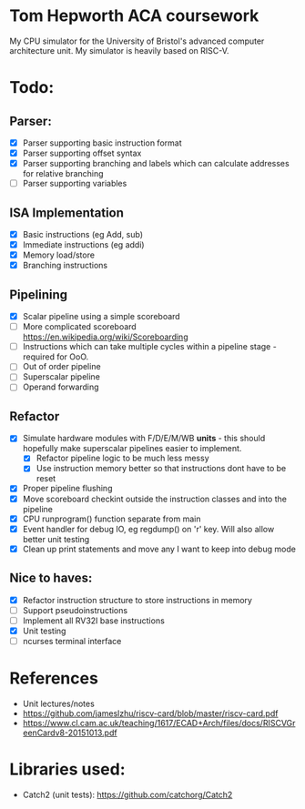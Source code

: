 # Tom Hepworth ACA coursework

My CPU simulator for the University of Bristol's advanced computer architecture unit. My simulator is heavily based on RISC-V.

# Todo:

## Parser:

-   [x] Parser supporting basic instruction format
-   [x] Parser supporting offset syntax
-   [x] Parser supporting branching and labels which can calculate addresses for relative branching
-   [ ] Parser supporting variables

## ISA Implementation

-   [x] Basic instructions (eg Add, sub)
-   [x] Immediate instructions (eg addi)
-   [x] Memory load/store
-   [x] Branching instructions

## Pipelining

-   [x] Scalar pipeline using a simple scoreboard
-   [ ] More complicated scoreboard https://en.wikipedia.org/wiki/Scoreboarding
-   [ ] Instructions which can take multiple cycles within a pipeline stage - required for OoO.
-   [ ] Out of order pipeline
-   [ ] Superscalar pipeline
-   [ ] Operand forwarding

## Refactor

-   [x] Simulate hardware modules with F/D/E/M/WB **units** - this should hopefully make superscalar pipelines easier to implement.
    -   [x] Refactor pipeline logic to be much less messy
    -   [x] Use instruction memory better so that instructions dont have to be reset
-   [x] Proper pipeline flushing
-   [x] Move scoreboard checkint outside the instruction classes and into the pipeline
-   [x] CPU runprogram() function separate from main
-   [x] Event handler for debug IO, eg regdump() on 'r' key. Will also allow better unit testing
-   [x] Clean up print statements and move any I want to keep into debug mode

## Nice to haves:

-   [x] Refactor instruction structure to store instructions in memory
-   [ ] Support pseudoinstructions
-   [ ] Implement all RV32I base instructions
-   [x] Unit testing
-   [ ] ncurses terminal interface

# References

-   Unit lectures/notes
-   https://github.com/jameslzhu/riscv-card/blob/master/riscv-card.pdf
-   https://www.cl.cam.ac.uk/teaching/1617/ECAD+Arch/files/docs/RISCVGreenCardv8-20151013.pdf

# Libraries used:

-   Catch2 (unit tests): https://github.com/catchorg/Catch2
